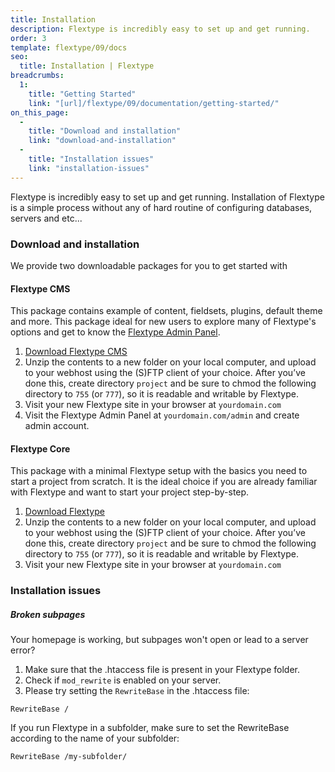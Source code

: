```yaml
---
title: Installation
description: Flextype is incredibly easy to set up and get running.
order: 3
template: flextype/09/docs
seo:
  title: Installation | Flextype
breadcrumbs:
  1:
    title: "Getting Started"
    link: "[url]/flextype/09/documentation/getting-started/"
on_this_page:
  -
    title: "Download and installation"
    link: "download-and-installation"
  -
    title: "Installation issues"
    link: "installation-issues"
---
```


Flextype is incredibly easy to set up and get running. Installation of Flextype is a simple process without any of hard routine of configuring databases, servers and etc...

### <a name="download-and-installation"></a> Download and installation

We provide two downloadable packages for you to get started with

#### Flextype CMS

This package contains example of content, fieldsets, plugins, default theme and more. This package ideal for new users to explore many of Flextype's options and get to know the <a href="https://awilum.github.io/flextype/09/downloads/extend/plugins/admin">Flextype Admin Panel</a>.
<ol>
    <li><a href="https://awilum.github.io/flextype/09/downloads/">Download Flextype CMS</a></li>
    <li>
        Unzip the contents to a new folder on your local computer, and upload to your webhost using the (S)FTP client of your choice. After you’ve done this, create directory <code>project</code> and be sure to chmod the following directory to <code>755</code> (or <code>777</code>), so it is readable and writable by Flextype.
    </li>
    <li>
        Visit your new Flextype site in your browser at <code>yourdomain.com</code>
    </li>
    <li>
        Visit the Flextype Admin Panel at <code>yourdomain.com/admin</code> and create admin account.
    </li>
</ol>

#### Flextype Core

This package with a minimal Flextype setup with the basics you need to start a project from scratch. It is the ideal choice if you are already familiar with Flextype and want to start your project step-by-step.
<ol>
    <li><a href="https://awilum.github.io/flextype/09/downloads/">Download Flextype</a></li>
    <li>Unzip the contents to a new folder on your local computer, and upload to your webhost using the (S)FTP client of your choice. After you’ve done this, create directory <code>project</code> and be sure to chmod the following directory to <code>755</code> (or <code>777</code>), so it is readable and writable by Flextype.</li>
    <li>Visit your new Flextype site in your browser at <code>yourdomain.com</code></li>
</ol>

### <a name="installation-issues"></a> Installation issues

##### Broken subpages

Your homepage is working, but subpages won't open or lead to a server error?

1. Make sure that the .htaccess file is present in your Flextype folder.
2. Check if `mod_rewrite` is enabled on your server.
3. Please try setting the `RewriteBase` in the .htaccess file:

```
RewriteBase /
```

If you run Flextype in a subfolder, make sure to set the RewriteBase according to the name of your subfolder:

```
RewriteBase /my-subfolder/
```
